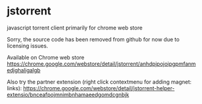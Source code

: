 jstorrent
=========

javascript torrent client primarily for chrome web store

Sorry, the source code has been removed from github for now due to licensing issues.

Available on Chrome web store
https://chrome.google.com/webstore/detail/jstorrent/anhdpjpojoipgpmfanmedjghaligalgb

Also try the partner extension (right click contextmenu for adding magnet: links):
https://chrome.google.com/webstore/detail/jstorrent-helper-extensio/bnceafpojmnimbnhamaeedgomdcgnbjk
